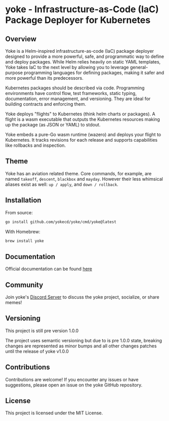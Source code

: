 # yoke - Infrastructure-as-Code (IaC) Package Deployer for Kubernetes

## Overview

Yoke is a Helm-inspired infrastructure-as-code (IaC) package deployer designed to provide a more powerful, safe, and programmatic way to define and deploy packages. While Helm relies heavily on static YAML templates, Yoke takes IaC to the next level by allowing you to leverage general-purpose programming languages for defining packages, making it safer and more powerful than its predecessors.

Kubernetes packages should be described via code. Programming environments have control flow, test frameworks, static typing, documentation, error management, and versioning. They are ideal for building contracts and enforcing them.

Yoke deploys "flights" to Kubernetes (think helm charts or packages). A flight is a wasm executable that outputs the Kubernetes resources making up the package (as JSON or YAML) to stdout.

Yoke embeds a pure-Go wasm runtime (wazero) and deploys your flight to Kubernetes. It tracks revisions for each release and supports capabilities like rollbacks and inspection.

## Theme

Yoke has an aviation related theme. Core commands, for example, are named `takeoff`, `descent`, `blackbox` and `mayday`. However their less whimsical aliases exist as well: `up / apply`, and `down / rollback`.

## Installation

From source:

```bash
go install github.com/yokecd/yoke/cmd/yoke@latest
```

With Homebrew:

```bash
brew install yoke
```

## Documentation

Official documentation can be found [here](https://yokecd.github.io/docs)

## Community

Join yoke's [Discord Server](https://discord.com/invite/tHCRKg6s7Z) to discuss the yoke project, socialize, or share memes!

## Versioning

This project is still pre version 1.0.0

The project uses semantic versioning but due to is pre 1.0.0 state, breaking changes are represented as minor bumps and all other changes patches until the release of yoke v1.0.0

## Contributions

Contributions are welcome! If you encounter any issues or have suggestions, please open an issue on the yoke GitHub repository.

## License

This project is licensed under the MIT License.
